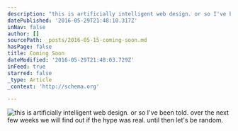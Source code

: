 ```yaml
---
description: "this is artificially intelligent web design. or so I've been told. over the next few weeks we will find out if the hype was real. until then let's be random."
datePublished: '2016-05-29T21:48:10.317Z'
inNav: false
author: []
sourcePath: _posts/2016-05-15-coming-soon.md
hasPage: false
title: Coming Soon
dateModified: '2016-05-29T21:48:03.729Z'
inFeed: true
starred: false
_type: Article
_context: 'http://schema.org'

---
```

![this is artificially intelligent web design. or so I've been told. over the next few weeks we will find out if the hype was real. until then let's be random.](https://the-grid-user-content.s3-us-west-2.amazonaws.com/4d173926-cb8c-48c1-8d86-58da93f813b4.jpg)